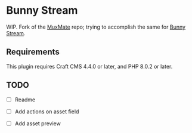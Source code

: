 # Bunny Stream

WIP. Fork of the [MuxMate](https://github.com/vaersaagod/muxmate) repo; trying to accomplish the same for [Bunny Stream](https://bunny.net/stream/).

## Requirements

This plugin requires Craft CMS 4.4.0 or later, and PHP 8.0.2 or later.

## TODO

- [ ] Readme
- [ ] Add actions on asset field
- [ ] Add asset preview

